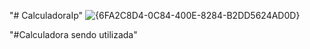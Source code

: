 "# CalculadoraIp" 
![{6FA2C8D4-0C84-400E-8284-B2DD5624AD0D}](https://github.com/user-attachments/assets/f8383209-013d-456f-8dc5-f764e83fce8e)

"#Calculadora sendo utilizada" 
